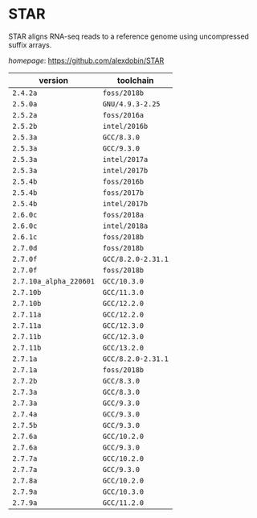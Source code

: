 # STAR

STAR aligns RNA-seq reads to a reference genome using uncompressed suffix arrays.

*homepage*: <https://github.com/alexdobin/STAR>

version | toolchain
--------|----------
``2.4.2a`` | ``foss/2018b``
``2.5.0a`` | ``GNU/4.9.3-2.25``
``2.5.2a`` | ``foss/2016a``
``2.5.2b`` | ``intel/2016b``
``2.5.3a`` | ``GCC/8.3.0``
``2.5.3a`` | ``GCC/9.3.0``
``2.5.3a`` | ``intel/2017a``
``2.5.3a`` | ``intel/2017b``
``2.5.4b`` | ``foss/2016b``
``2.5.4b`` | ``foss/2017b``
``2.5.4b`` | ``intel/2017b``
``2.6.0c`` | ``foss/2018a``
``2.6.0c`` | ``intel/2018a``
``2.6.1c`` | ``foss/2018b``
``2.7.0d`` | ``foss/2018b``
``2.7.0f`` | ``GCC/8.2.0-2.31.1``
``2.7.0f`` | ``foss/2018b``
``2.7.10a_alpha_220601`` | ``GCC/10.3.0``
``2.7.10b`` | ``GCC/11.3.0``
``2.7.10b`` | ``GCC/12.2.0``
``2.7.11a`` | ``GCC/12.2.0``
``2.7.11a`` | ``GCC/12.3.0``
``2.7.11b`` | ``GCC/12.3.0``
``2.7.11b`` | ``GCC/13.2.0``
``2.7.1a`` | ``GCC/8.2.0-2.31.1``
``2.7.1a`` | ``foss/2018b``
``2.7.2b`` | ``GCC/8.3.0``
``2.7.3a`` | ``GCC/8.3.0``
``2.7.3a`` | ``GCC/9.3.0``
``2.7.4a`` | ``GCC/9.3.0``
``2.7.5b`` | ``GCC/9.3.0``
``2.7.6a`` | ``GCC/10.2.0``
``2.7.6a`` | ``GCC/9.3.0``
``2.7.7a`` | ``GCC/10.2.0``
``2.7.7a`` | ``GCC/9.3.0``
``2.7.8a`` | ``GCC/10.2.0``
``2.7.9a`` | ``GCC/10.3.0``
``2.7.9a`` | ``GCC/11.2.0``

